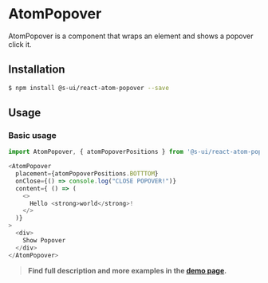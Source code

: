 # AtomPopover

AtomPopover is a component that wraps an element and shows a popover click it.

## Installation

```sh
$ npm install @s-ui/react-atom-popover --save
```

## Usage

### Basic usage
```js
import AtomPopover, { atomPopoverPositions } from '@s-ui/react-atom-popover'

```

```js
<AtomPopover
  placement={atomPopoverPositions.BOTTTOM}
  onClose={() => console.log("CLOSE POPOVER!")}
  content={ () => (
    <>
      Hello <strong>world</strong>!
    </>
  )}
>
  <div>
    Show Popover
  </div>
</AtomPopover>

```


> **Find full description and more examples in the [demo page](https://sui-components.now.sh/workbench/atom/popover/demo).**
